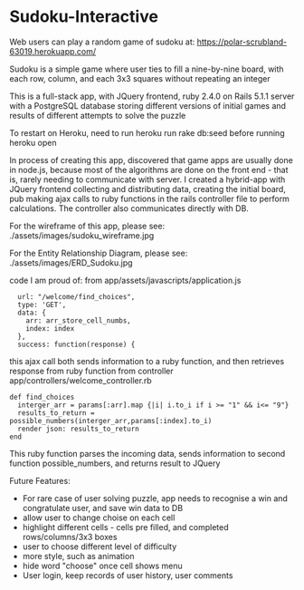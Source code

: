 # Sudoku-Interactive
Web users can play a random game of sudoku at:  https://polar-scrubland-63019.herokuapp.com/

Sudoku is a simple game where user ties to fill a nine-by-nine board, with each row, column, and each 3x3 squares without repeating an integer

This is a full-stack app, with JQuery frontend, ruby 2.4.0 on Rails 5.1.1 server with a PostgreSQL database storing different versions of initial games and results of different attempts to solve the puzzle

To restart on Heroku, need to run
heroku run rake db:seed
before running
heroku open

In process of creating this app, discovered that game apps are usually done in node.js, because most of the algorithms are done on the front end - that is, rarely needing to communicate with server.  I created a hybrid-app with JQuery frontend collecting and distributing data, creating the initial board, pub making ajax calls to ruby functions in the rails controller file to perform calculations. The controller also communicates directly with DB.

For the wireframe of this app, please see:
./assets/images/sudoku_wireframe.jpg

For the Entity Relationship Diagram, please see:
./assets/images/ERD_Sudoku.jpg


code I am proud of:
from app/assets/javascripts/application.js
```$.ajax({
  url: "/welcome/find_choices",
  type: 'GET',
  data: {
    arr: arr_store_cell_numbs,
    index: index
  },
  success: function(response) {
  ```

this ajax call both sends information to a ruby function, and then retrieves response from ruby function from controller
app/controllers/welcome_controller.rb
```
def find_choices
  interger_arr = params[:arr].map {|i| i.to_i if i >= "1" && i<= "9"}
  results_to_return = possible_numbers(interger_arr,params[:index].to_i)
  render json: results_to_return
end  
```
This ruby function parses the incoming data, sends information to second function possible_numbers, and returns result to JQuery

Future Features:
- For rare case of user solving puzzle, app needs to recognise a win and congratulate user, and save win data to DB
- allow user to change choise on each cell
- highlight different cells - cells pre filled, and completed rows/columns/3x3 boxes
- user to choose different level of difficulty
- more style, such as animation
- hide word "choose" once cell shows menu
- User login, keep records of user history, user comments
